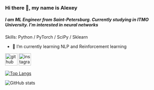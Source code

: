 ### Hi there 👋, my name is Alexey
##### I am ML Engineer from Saint-Petersburg. Currently studying in ITMO University. I'm interested in neural networks

Skills: Python / PyTorch / SciPy / Sklearn 

- 🌱 I’m currently learning NLP and Reinforcement learning 


[<img src='https://cdn.jsdelivr.net/npm/simple-icons@3.0.1/icons/github.svg' alt='github' height='40'>](https://github.com/Myashka)  [<img src='https://cdn.jsdelivr.net/npm/simple-icons@3.0.1/icons/instagram.svg' alt='instagram' height='40'>](https://www.instagram.com/myashkalol/)  

[![Top Langs](https://github-readme-stats.vercel.app/api/top-langs/?username=Myashka)](https://github.com/anuraghazra/github-readme-stats)

![GitHub stats](https://github-readme-stats.vercel.app/api?username=Myashka&show_icons=true)  

